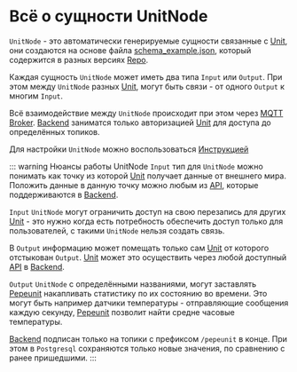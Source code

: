 # Всё о сущности UnitNode

`UnitNode` - это автоматически генерируемые сущности связанные с [Unit](/definitions#unit), они cоздаются на основе файла [schema_example.json](/definitions#schema-example-json), который содержится в разных версиях [Repo](/definitions#repo).

Каждая сущность `UnitNode` может иметь два типа `Input` или `Output`. При этом между `UnitNode` разных [Unit](/definitions#unit), могут быть связи - от одного `Output` к многим `Input`.

Всё взаимодействие между `UnitNode` происходит при этом через [MQTT Broker](/definitions#mqtt-broker). [Backend](/definitions#backend) заниматся только авторизацией [Unit](/definitions#unit) для доступа до определённых топиков.

Для настройки `UnitNode` можно воспользоваться [Инструкцией](/user/settings-unit-node#настроики-unitnode)

::: warning Нюансы работы UnitNode
`Input` тип для `UnitNode` можно понимать как точку из которой [Unit](/definitions#unit) получает данные от внешнего мира. Положить данные в данную точку можно любым из [API](/definitions#api), которые поддерживаются в [Backend](/definitions#backend).

`Input` `UnitNode` могут ограничить доступ на свою перезапись для других [Unit](/definitions#unit)  - это нужно когда есть потребность обеспечить доступ только для пользователей, с такими `UnitNode` нельзя создать связь.

В `Output` информацию может помещать только сам [Unit](/definitions#unit) от которого отстыкован `Output`. [Unit](/definitions#unit) может это осуществить через любой доступный [API](/definitions#api) в [Backend](/definitions#backend).

`Output` `UnitNode` с определёнными названиями, могут заставлять [Pepeunit](/conception/overview) накапливать статистику по их состоянию во времени. Это могут быть например датчики температуры - отправляющие сообщения каждую секунду, [Pepeunit](/conception/overview) позволит найти средне часовые температуры.

[Backend](/definitions#backend) подписан только на топики с префиксом `/pepeunit` в конце. При этом в `Postgresql` сохраняются только новые значения, по сравнению с ранее пришедшими.
:::
